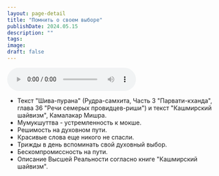```yaml
---
layout: page-detail
title: "Помнить о своем выборе"
publishDate: 2024.05.15
description: ""
tags:
image:
draft: false
---
```


<audio title="2024.05.15 - Помнить о своем выборе.mp3" src="https://filer-api.advayta.org/v1.0/public/files/73307" controls=""></audio>

* Текст "Шива-пурана" (Рудра-самхита, Часть 3 "Парвати-кханда", глава 36 "Речи семерых провидцев-риши") и текст "Кашмирский шайвизм", Камалакар Мишра.
* Мумукшуттва - устремленность к мокше.
* Решимость на духовном пути.
* Красивые слова еще никого не спасли.
* Трижды в день вспоминать свой духовный выбор.
* Бескомпромиссность на пути.
* Описание Высшей Реальности согласно книге "Кашмирский шайвизм".

  
